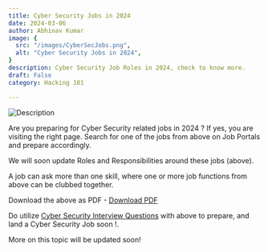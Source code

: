 ```yaml
---
title: Cyber Security Jobs in 2024
date: 2024-03-06
author: Abhinav Kumar
image: {
  src: "/images/CyberSecJobs.png",
  alt: "Cyber Security Jobs in 2024",
}
description: Cyber Security Job Roles in 2024, check to know more.
draft: False
category: Hacking 101

---
```



<img src="/images/CyberSecJobRoles2024.svg" alt="Description" />

Are you preparing for Cyber Security related jobs in 2024 ?
If yes, you are visiting the right page. Search for one of the jobs from above on Job Portals and prepare accordingly.

We will soon update Roles and Responsibilities around these jobs (above).

A job can ask more than one skill, where one or more job functions from above can be clubbed together.

Download the above as  PDF - <a href="/files/CyberSecJobs2024" download="Cyber_Security_Jobs_2024.pdf" class="download-button">Download PDF</a>

Do utilize [Cyber Security Interview Questions](https://ethicalhackx.com/blog/cyber-security-interview/) with above to prepare, and land a Cyber Security Job soon !.

More on this topic will be updated soon!
